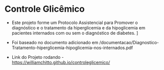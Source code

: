 # Controle Glicêmico
- Este projeto forme um Protocolo Assistencial para Promover o diagnóstico e o tratamento da hiperglicemia e da hipoglicemia em pacientes internados com ou sem o diagnóstico de diabetes. ]

- Foi baseado no documento adicionado  em /documentacao/Diagnostico-Tratamento-hiperglicemia-hipoglicemia-nos-internados.pdf

- Link do Projeto rodando - https://williamchitto.github.io/controleglicemico/
